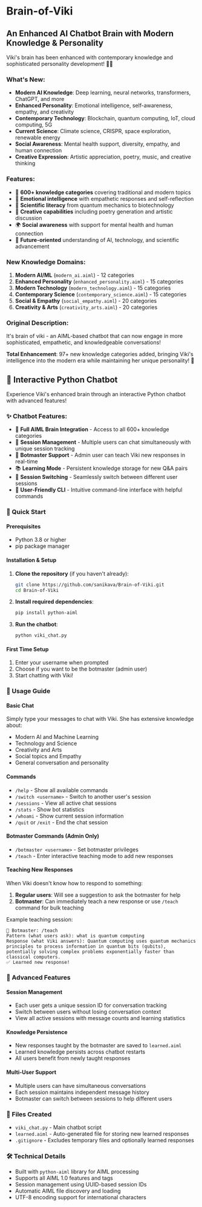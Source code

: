 # Brain-of-Viki
## An Enhanced AI Chatbot Brain with Modern Knowledge & Personality

Viki's brain has been enhanced with contemporary knowledge and sophisticated personality development! 🧠✨

### What's New:
- **Modern AI Knowledge**: Deep learning, neural networks, transformers, ChatGPT, and more
- **Enhanced Personality**: Emotional intelligence, self-awareness, empathy, and creativity
- **Contemporary Technology**: Blockchain, quantum computing, IoT, cloud computing, 5G
- **Current Science**: Climate science, CRISPR, space exploration, renewable energy
- **Social Awareness**: Mental health support, diversity, empathy, and human connection
- **Creative Expression**: Artistic appreciation, poetry, music, and creative thinking

### Features:
- 🤖 **600+ knowledge categories** covering traditional and modern topics
- 💭 **Emotional intelligence** with empathetic responses and self-reflection
- 🔬 **Scientific literacy** from quantum mechanics to biotechnology
- 🎨 **Creative capabilities** including poetry generation and artistic discussion
- 🌍 **Social awareness** with support for mental health and human connection
- 🚀 **Future-oriented** understanding of AI, technology, and scientific advancement

### New Knowledge Domains:
1. **Modern AI/ML** (`modern_ai.aiml`) - 12 categories
2. **Enhanced Personality** (`enhanced_personality.aiml`) - 15 categories  
3. **Modern Technology** (`modern_technology.aiml`) - 15 categories
4. **Contemporary Science** (`contemporary_science.aiml`) - 15 categories
5. **Social & Empathy** (`social_empathy.aiml`) - 20 categories
6. **Creativity & Arts** (`creativity_arts.aiml`) - 20 categories

### Original Description:
It's brain of viki - an AIML-based chatbot that can now engage in more sophisticated, empathetic, and knowledgeable conversations!

**Total Enhancement**: 97+ new knowledge categories added, bringing Viki's intelligence into the modern era while maintaining her unique personality! 🎉

## 🤖 Interactive Python Chatbot

Experience Viki's enhanced brain through an interactive Python chatbot with advanced features!

### ✨ Chatbot Features:
- 🧠 **Full AIML Brain Integration** - Access to all 600+ knowledge categories
- 👥 **Session Management** - Multiple users can chat simultaneously with unique session tracking
- 👑 **Botmaster Support** - Admin user can teach Viki new responses in real-time
- 📚 **Learning Mode** - Persistent knowledge storage for new Q&A pairs
- 🔄 **Session Switching** - Seamlessly switch between different user sessions
- 💬 **User-Friendly CLI** - Intuitive command-line interface with helpful commands

### 🚀 Quick Start

#### Prerequisites
- Python 3.8 or higher
- pip package manager

#### Installation & Setup

1. **Clone the repository** (if you haven't already):
   ```bash
   git clone https://github.com/sanikava/Brain-of-Viki.git
   cd Brain-of-Viki
   ```

2. **Install required dependencies**:
   ```bash
   pip install python-aiml
   ```

3. **Run the chatbot**:
   ```bash
   python viki_chat.py
   ```

#### First Time Setup
1. Enter your username when prompted
2. Choose if you want to be the botmaster (admin user)
3. Start chatting with Viki!

### 📖 Usage Guide

#### Basic Chat
Simply type your messages to chat with Viki. She has extensive knowledge about:
- Modern AI and Machine Learning
- Technology and Science
- Creativity and Arts
- Social topics and Empathy
- General conversation and personality

#### Commands
- `/help` - Show all available commands
- `/switch <username>` - Switch to another user's session
- `/sessions` - View all active chat sessions
- `/stats` - Show bot statistics
- `/whoami` - Show current session information
- `/quit` or `/exit` - End the chat session

#### Botmaster Commands (Admin Only)
- `/botmaster <username>` - Set botmaster privileges
- `/teach` - Enter interactive teaching mode to add new responses

#### Teaching New Responses
When Viki doesn't know how to respond to something:
1. **Regular users**: Will see a suggestion to ask the botmaster for help
2. **Botmaster**: Can immediately teach a new response or use `/teach` command for bulk teaching

Example teaching session:
```
👑 Botmaster: /teach
Pattern (what users ask): what is quantum computing
Response (what Viki answers): Quantum computing uses quantum mechanics principles to process information in quantum bits (qubits), potentially solving complex problems exponentially faster than classical computers.
✅ Learned new response!
```

### 🔧 Advanced Features

#### Session Management
- Each user gets a unique session ID for conversation tracking
- Switch between users without losing conversation context
- View all active sessions with message counts and learning statistics

#### Knowledge Persistence
- New responses taught by the botmaster are saved to `learned.aiml`
- Learned knowledge persists across chatbot restarts
- All users benefit from newly taught responses

#### Multi-User Support
- Multiple users can have simultaneous conversations
- Each session maintains independent message history
- Botmaster can switch between sessions to help different users

### 📁 Files Created
- `viki_chat.py` - Main chatbot script
- `learned.aiml` - Auto-generated file for storing new learned responses
- `.gitignore` - Excludes temporary files and optionally learned responses

### 🛠️ Technical Details
- Built with `python-aiml` library for AIML processing
- Supports all AIML 1.0 features and tags
- Session management using UUID-based session IDs
- Automatic AIML file discovery and loading
- UTF-8 encoding support for international characters
